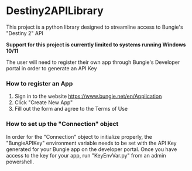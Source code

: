 # Destiny2APILibrary
This project is a python library designed to streamline access to Bungie's "Destiny 2" API

__Support for this project is currently limited to systems running Windows 10/11__

The user will need to register their own app through Bungie's Developer portal in order to generate an API Key

### How to register an App
1) Sign in to the website https://www.bungie.net/en/Application
2) Click "Create New App"
3) Fill out the form and agree to the Terms of Use

### How to set up the "Connection" object
In order for the "Connection" object to initialize properly, the "BungieAPIKey" environment variable needs to be set with the API Key generated for your Bungie app on the developer portal. Once you have access to the key for your app, run "KeyEnvVar.py" from an admin powershell.

